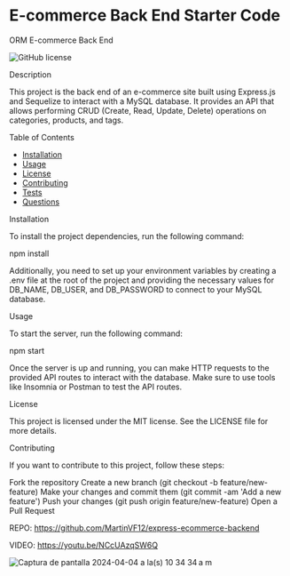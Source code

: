 # E-commerce Back End Starter Code

ORM E-commerce Back End

![GitHub license](https://img.shields.io/badge/license-MIT-blue.svg)

Description

This project is the back end of an e-commerce site built using Express.js and Sequelize to interact with a MySQL database. It provides an API that allows performing CRUD (Create, Read, Update, Delete) operations on categories, products, and tags.

Table of Contents

- [Installation](#installation)
- [Usage](#usage)
- [License](#license)
- [Contributing](#contributing)
- [Tests](#tests)
- [Questions](#questions)

Installation

To install the project dependencies, run the following command:

npm install

Additionally, you need to set up your environment variables by creating a .env file at the root of the project and providing the necessary values for DB_NAME, DB_USER, and DB_PASSWORD to connect to your MySQL database.

Usage

To start the server, run the following command:

npm start

Once the server is up and running, you can make HTTP requests to the provided API routes to interact with the database. Make sure to use tools like Insomnia or Postman to test the API routes.

License

This project is licensed under the MIT license. See the LICENSE file for more details.

Contributing

If you want to contribute to this project, follow these steps:

Fork the repository
Create a new branch (git checkout -b feature/new-feature)
Make your changes and commit them (git commit -am 'Add a new feature')
Push your changes (git push origin feature/new-feature)
Open a Pull Request

REPO: https://github.com/MartinVF12/express-ecommerce-backend 

VIDEO: https://youtu.be/NCcUAzqSW6Q 



![Captura de pantalla 2024-04-04 a la(s) 10 34 34 a m](https://github.com/MartinVF12/express-ecommerce-backend/assets/152545821/6b62a660-1555-4789-95db-6e9dab61a5cb)
